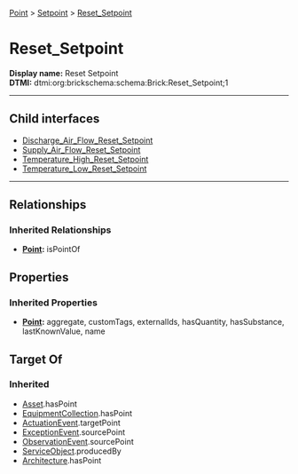 [Point](../../Point.md) > [Setpoint](../Setpoint.md) > [Reset_Setpoint](#)
# Reset_Setpoint

**Display name:** Reset Setpoint<br />
**DTMI:** dtmi:org:brickschema:schema:Brick:Reset_Setpoint;1

---


## Child interfaces
* [Discharge_Air_Flow_Reset_Setpoint](Discharge_Air_Flow_Reset_Setpoint/Discharge_Air_Flow_Reset_Setpoint.md)
* [Supply_Air_Flow_Reset_Setpoint](Supply_Air_Flow_Reset_Setpoint/Supply_Air_Flow_Reset_Setpoint.md)
* [Temperature_High_Reset_Setpoint](Temperature_High_Reset_Setpoint/Temperature_High_Reset_Setpoint.md)
* [Temperature_Low_Reset_Setpoint](Temperature_Low_Reset_Setpoint/Temperature_Low_Reset_Setpoint.md)

---
## Relationships
### Inherited Relationships
* **[Point](../../Point.md):** isPointOf
## Properties
### Inherited Properties
* **[Point](../../Point.md):** aggregate, customTags, externalIds, hasQuantity, hasSubstance, lastKnownValue, name
## Target Of
### Inherited
* [Asset](../../../Asset/Asset.md).hasPoint
* [EquipmentCollection](../../../Collection/AssetCollection/EquipmentCollection/EquipmentCollection.md).hasPoint
* [ActuationEvent](../../../Event/PointEvent/ActuationEvent.md).targetPoint
* [ExceptionEvent](../../../Event/PointEvent/ExceptionEvent.md).sourcePoint
* [ObservationEvent](../../../Event/PointEvent/ObservationEvent.md).sourcePoint
* [ServiceObject](../../../Information/ServiceObject/ServiceObject.md).producedBy
* [Architecture](../../../Space/Architecture/Architecture.md).hasPoint
